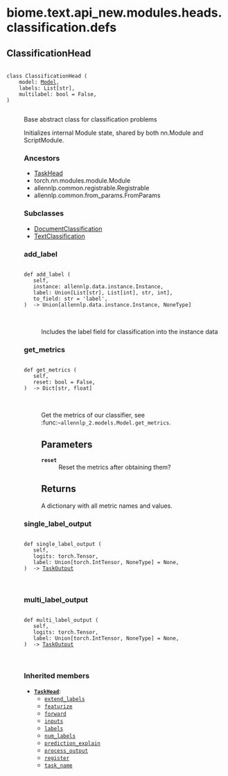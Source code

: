 # biome.text.api_new.modules.heads.classification.defs <Badge text="Module"/>
<dl>
<h2 id="biome.text.api_new.modules.heads.classification.defs.ClassificationHead">ClassificationHead <Badge text="Class"/></h2>
<dt>
<div class="language-python extra-class">
<pre class="language-python">
    <code>
<span class="token keyword">class</span> <span class="ident">ClassificationHead</span> (</span>
    <span>model: <a title="biome.text.api_new.model.Model" href="../../../model.html#biome.text.api_new.model.Model">Model</a></span><span>,</span>
    <span>labels: List[str]</span><span>,</span>
    <span>multilabel: bool = False</span><span>,</span>
<span>)</span>
    </code></pre></div>
</dt>
<dd>
<div class="desc"><p>Base abstract class for classification problems</p>
<p>Initializes internal Module state, shared by both nn.Module and ScriptModule.</p></div>
<h3>Ancestors</h3>
<ul class="hlist">
<li><a title="biome.text.api_new.modules.heads.defs.TaskHead" href="../defs.html#biome.text.api_new.modules.heads.defs.TaskHead">TaskHead</a></li>
<li>torch.nn.modules.module.Module</li>
<li>allennlp.common.registrable.Registrable</li>
<li>allennlp.common.from_params.FromParams</li>
</ul>
<h3>Subclasses</h3>
<ul class="hlist">
<li><a title="biome.text.api_new.modules.heads.doc_classification.DocumentClassification" href="../doc_classification.html#biome.text.api_new.modules.heads.doc_classification.DocumentClassification">DocumentClassification</a></li>
<li><a title="biome.text.api_new.modules.heads.text_classification.TextClassification" href="../text_classification.html#biome.text.api_new.modules.heads.text_classification.TextClassification">TextClassification</a></li>
</ul>
<dl>
<h3 id="biome.text.api_new.modules.heads.classification.defs.ClassificationHead.add_label">add_label <Badge text="Method"/></h3>
<dt>
<div class="language-python extra-class">
<pre class="language-python">
<code>
<span class="token keyword">def</span> <span class="ident">add_label</span> (</span>
   self,
   instance: allennlp.data.instance.Instance,
   label: Union[List[str], List[int], str, int],
   to_field: str = 'label',
)  -> Union[allennlp.data.instance.Instance, NoneType]
</code>
        </pre>
</div>
</dt>
<dd>
<div class="desc"><p>Includes the label field for classification into the instance data</p></div>
</dd>
<h3 id="biome.text.api_new.modules.heads.classification.defs.ClassificationHead.get_metrics">get_metrics <Badge text="Method"/></h3>
<dt>
<div class="language-python extra-class">
<pre class="language-python">
<code>
<span class="token keyword">def</span> <span class="ident">get_metrics</span> (</span>
   self,
   reset: bool = False,
)  -> Dict[str, float]
</code>
        </pre>
</div>
</dt>
<dd>
<div class="desc"><p>Get the metrics of our classifier, see :func:<code>~allennlp_2.models.Model.get_metrics</code>.</p>
<h2 id="parameters">Parameters</h2>
<dl>
<dt><strong><code>reset</code></strong></dt>
<dd>Reset the metrics after obtaining them?</dd>
</dl>
<h2 id="returns">Returns</h2>
<p>A dictionary with all metric names and values.</p></div>
</dd>
<h3 id="biome.text.api_new.modules.heads.classification.defs.ClassificationHead.single_label_output">single_label_output <Badge text="Method"/></h3>
<dt>
<div class="language-python extra-class">
<pre class="language-python">
<code>
<span class="token keyword">def</span> <span class="ident">single_label_output</span> (</span>
   self,
   logits: torch.Tensor,
   label: Union[torch.IntTensor, NoneType] = None,
)  -> <a title="biome.text.api_new.modules.heads.defs.TaskOutput" href="../defs.html#biome.text.api_new.modules.heads.defs.TaskOutput">TaskOutput</a>
</code>
        </pre>
</div>
</dt>
<dd>
<div class="desc"></div>
</dd>
<h3 id="biome.text.api_new.modules.heads.classification.defs.ClassificationHead.multi_label_output">multi_label_output <Badge text="Method"/></h3>
<dt>
<div class="language-python extra-class">
<pre class="language-python">
<code>
<span class="token keyword">def</span> <span class="ident">multi_label_output</span> (</span>
   self,
   logits: torch.Tensor,
   label: Union[torch.IntTensor, NoneType] = None,
)  -> <a title="biome.text.api_new.modules.heads.defs.TaskOutput" href="../defs.html#biome.text.api_new.modules.heads.defs.TaskOutput">TaskOutput</a>
</code>
        </pre>
</div>
</dt>
<dd>
<div class="desc"></div>
</dd>
</dl>
<h3>Inherited members</h3>
<ul class="hlist">
<li><code><b><a title="biome.text.api_new.modules.heads.defs.TaskHead" href="../defs.html#biome.text.api_new.modules.heads.defs.TaskHead">TaskHead</a></b></code>:
<ul class="hlist">
<li><code><a title="biome.text.api_new.modules.heads.defs.TaskHead.extend_labels" href="../defs.html#biome.text.api_new.modules.heads.defs.TaskHead.extend_labels">extend_labels</a></code></li>
<li><code><a title="biome.text.api_new.modules.heads.defs.TaskHead.featurize" href="../defs.html#biome.text.api_new.modules.heads.defs.TaskHead.featurize">featurize</a></code></li>
<li><code><a title="biome.text.api_new.modules.heads.defs.TaskHead.forward" href="../defs.html#biome.text.api_new.modules.heads.defs.TaskHead.forward">forward</a></code></li>
<li><code><a title="biome.text.api_new.modules.heads.defs.TaskHead.inputs" href="../defs.html#biome.text.api_new.modules.heads.defs.TaskHead.inputs">inputs</a></code></li>
<li><code><a title="biome.text.api_new.modules.heads.defs.TaskHead.labels" href="../defs.html#biome.text.api_new.modules.heads.defs.TaskHead.labels">labels</a></code></li>
<li><code><a title="biome.text.api_new.modules.heads.defs.TaskHead.num_labels" href="../defs.html#biome.text.api_new.modules.heads.defs.TaskHead.num_labels">num_labels</a></code></li>
<li><code><a title="biome.text.api_new.modules.heads.defs.TaskHead.prediction_explain" href="../defs.html#biome.text.api_new.modules.heads.defs.TaskHead.prediction_explain">prediction_explain</a></code></li>
<li><code><a title="biome.text.api_new.modules.heads.defs.TaskHead.process_output" href="../defs.html#biome.text.api_new.modules.heads.defs.TaskHead.process_output">process_output</a></code></li>
<li><code><a title="biome.text.api_new.modules.heads.defs.TaskHead.register" href="../defs.html#biome.text.api_new.modules.heads.defs.TaskHead.register">register</a></code></li>
<li><code><a title="biome.text.api_new.modules.heads.defs.TaskHead.task_name" href="../defs.html#biome.text.api_new.modules.heads.defs.TaskHead.task_name">task_name</a></code></li>
</ul>
</li>
</ul>
</dd>
</dl>